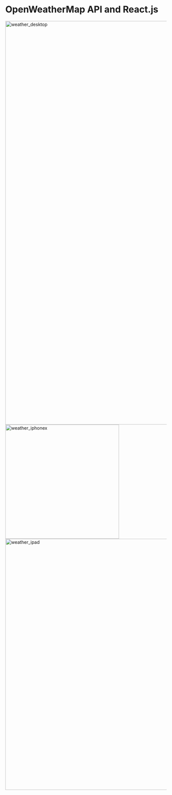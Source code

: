 # OpenWeatherMap API and React.js

<img width="1255" alt="weather_desktop" src="https://user-images.githubusercontent.com/22225317/43680481-cd98683c-9809-11e8-9d5e-56476cb43c63.png">
<img width="355" alt="weather_iphonex" src="https://user-images.githubusercontent.com/22225317/43680483-d3d990fe-9809-11e8-8477-ee027750508d.png">
<img width="781" alt="weather_ipad" src="https://user-images.githubusercontent.com/22225317/43680484-d65f3b44-9809-11e8-9886-c275169ad784.png">
